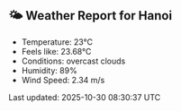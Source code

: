 <!-- WEATHER-START -->
## 🌤 Weather Report for Hanoi

- Temperature: 23°C
- Feels like: 23.68°C
- Conditions: overcast clouds
- Humidity: 89%
- Wind Speed: 2.34 m/s

Last updated: 2025-10-30 08:30:37 UTC
<!-- WEATHER-END -->
